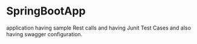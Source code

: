 # SpringBootApp
application having sample Rest calls and having Junit Test Cases  and also having swagger configuration.
